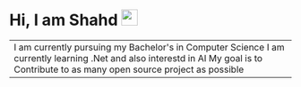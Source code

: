 # Hi, I am Shahd <img src="https://github.com/TheDudeThatCode/TheDudeThatCode/blob/master/Assets/Hi.gif" width="29px">

<table>
 <tr>
  <td valign="crnter">
   I am currently pursuing my Bachelor's in Computer Science
   I am currently learning .Net and also interestd in AI
   My goal is to Contribute to as many open source project as possible 
  </td>

</table>

<!--
**Little-grow/Little-grow** is a ✨ _special_ ✨ repository because its `README.md` (this file) appears on your GitHub profile.

Here are some ideas to get you started:

- 🔭 I’m currently working on ...
- 🌱 I’m currently learning ...
- 👯 I’m looking to collaborate on ...
- 🤔 I’m looking for help with ...
- 💬 Ask me about ...
- 📫 How to reach me: ...
- 😄 Pronouns: ...
- ⚡ Fun fact: ...
-->
